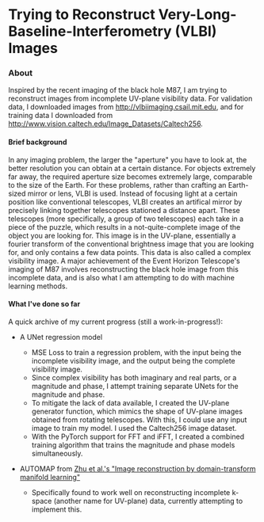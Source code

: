 # Trying to Reconstruct Very-Long-Baseline-Interferometry (VLBI) Images

### About
Inspired by the recent imaging of the black hole M87, I am trying to reconstruct images from incomplete UV-plane visibility data. For validation data, I downloaded images from http://vlbiimaging.csail.mit.edu, and for training data I downloaded from http://www.vision.caltech.edu/Image_Datasets/Caltech256. 

#### Brief background
In any imaging problem, the larger the "aperture" you have to look at, the better resolution you can obtain at a certain distance. For objects extremely far away, the required aperture size becomes extremely large, comparable to the size of the Earth. For these problems, rather than crafting an Earth-sized mirror or lens, VLBI is used. Instead of focusing light at a certain position like conventional telescopes, VLBI creates an artifical mirror by precisely linking together telescopes stationed a distance apart. These telescopes (more specifically, a group of two telescopes) each take in a piece of the puzzle, which results in a not-quite-complete image of the object you are looking for. This image is in the UV-plane, essentially a fourier transform of the conventional brightness image that you are looking for, and only contains a few data points. This data is also called a complex visibility image. A major achievement of the Event Horizon Telescope's imaging of M87 involves reconstructing the black hole image from this incomplete data, and is also what I am attempting to do with machine learning methods. 

#### What I've done so far
A quick archive of my current progress (still a work-in-progress!):
* A UNet regression model
  * MSE Loss to train a regression problem, with the input being the incomplete visibility image, and the output being the complete visibility image.
  * Since complex visibility has both imaginary and real parts, or a magnitude and phase, I attempt training separate UNets for the magnitude and phase.
  * To mitigate the lack of data available, I created the UV-plane generator function, which mimics the shape of UV-plane images obtained from rotating telescopes. With this, I could use any input image to train my model. I used the Caltech256 image dataset.
  * With the PyTorch support for FFT and iFFT, I created a combined training algorithm that trains the magnitude and phase models simultaneously. 

* AUTOMAP from [Zhu et al.'s "Image reconstruction by domain-transform manifold learning"](https://arxiv.org/ftp/arxiv/papers/1704/1704.08841.pdf)
  * Specifically found to work well on reconstructing incomplete k-space (another name for UV-plane) data, currently attempting to implement this.


